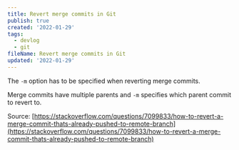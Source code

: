 ```yaml
---
title: Revert merge commits in Git
publish: true
created: '2022-01-29'
tags:
  - devlog
  - git
fileName: Revert merge commits in Git
updated: '2022-01-29'
---
```


The `-m` option has to be specified when reverting merge commits.

Merge commits have multiple parents and `-m` specifies which parent commit to revert to.

Source: [https://stackoverflow.com/questions/7099833/how-to-revert-a-merge-commit-thats-already-pushed-to-remote-branch](https://stackoverflow.com/questions/7099833/how-to-revert-a-merge-commit-thats-already-pushed-to-remote-branch)

